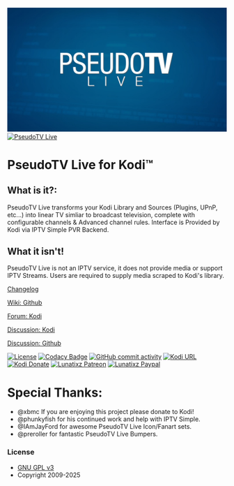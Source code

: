 ![PseudoTV Live](https://raw.githubusercontent.com/PseudoTV/PseudoTV_Live/master/plugin.video.pseudotv.live/resources/images/fanart.jpg)
[![PseudoTV Live](https://opengraph.githubassets.com/b515e27858c045536f54116a571f79bda90cde077f4a9e87af8908cb0801b6a2/PseudoTV/PseudoTV_Live)](https://opengraph.githubassets.com/b515e27858c045536f54116a571f79bda90cde077f4a9e87af8908cb0801b6a2/PseudoTV/PseudoTV_Live)

# PseudoTV Live for Kodi™

## What is it?:

PseudoTV Live transforms your Kodi Library and Sources (Plugins, UPnP, etc...) into linear TV simliar to broadcast television, complete with configurable channels & Advanced channel rules. Interface is Provided by Kodi via IPTV Simple PVR Backend.

## What it isn't!

PseudoTV Live is not an IPTV service, it does not provide media or support IPTV Streams. Users are required to supply media scraped to Kodi's library. 

[Changelog](https://github.com/PseudoTV/PseudoTV_Live/raw/master/plugin.video.pseudotv.live/changelog.txt)

[Wiki: Github](https://github.com/PseudoTV/PseudoTV_Live/wiki)

[Forum: Kodi](https://forum.kodi.tv/showthread.php?tid=355549)

[Discussion: Kodi](https://forum.kodi.tv/showthread.php?tid=346803)

[Discussion: Github](https://github.com/PseudoTV/PseudoTV_Live/discussions)

[![License](https://img.shields.io/github/license/PseudoTV/PseudoTV_Live?style=flat-square)](https://github.com/PseudoTV/PseudoTV_Live/blob/master/LICENSE)
[![Codacy Badge](https://img.shields.io/codacy/grade/efcc007bd689449f8cf89569ac6a311b.svg?style=flat-square)](https://www.codacy.com/app/PseudoTV/PseudoTV_Live/dashboard)
[![GitHub commit activity](https://img.shields.io/github/commit-activity/m/PseudoTV/PseudoTV_Live.svg?color=red&style=flat-square)](https://github.com/PseudoTV/PseudoTV_Live/commits?author=Lunatixz)
[![Kodi URL](https://img.shields.io/badge/Supports-Kodi%2019+-blue.svg?style=flat-square)](https://kodi.tv/download)
[![Kodi Donate](https://img.shields.io/badge/Donate%20to-Kodi-blue.svg?style=flat-square)](https://kodi.tv/contribute/donate)
[![Lunatixz Patreon](https://img.shields.io/badge/Patreon-Lunatixz-blue.svg?style=flat-square)](https://www.patreon.com/pseudotv)
[![Lunatixz Paypal](https://img.shields.io/badge/Paypal-Lunatixz-blue.svg?style=flat-square)](https://paypal.me/Lunatixz)

# Special Thanks:
- @xbmc If you are enjoying this project please donate to Kodi!
- @phunkyfish for his continued work and help with IPTV Simple.
- @IAmJayFord for awesome PseudoTV Live Icon/Fanart sets.
- @preroller for fantastic PseudoTV Live Bumpers.

### License

* [GNU GPL v3](http://www.gnu.org/licenses/gpl.html)
* Copyright 2009-2025
